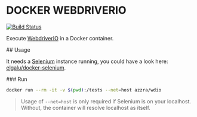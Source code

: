 # DOCKER WEBDRIVERIO

[![Build Status](https://travis-ci.org/azzra/docker-webdriverio.svg?branch=master)](https://travis-ci.org/azzra/docker-webdriverio)

Execute [WebdriverIO](http://webdriver.io/) in a Docker container.

## Usage

It needs a [Selenium](http://www.seleniumhq.org/) instance running, you could have a look here: [elgalu/docker-selenium](https://github.com/elgalu/docker-selenium/).

### Run

```sh
docker run --rm -it -v $(pwd):/tests --net=host azzra/wdio
```

> Usage of `--net=host` is only required if Selenium is on your localhost. Without, the container will resolve localhost as itself.  
